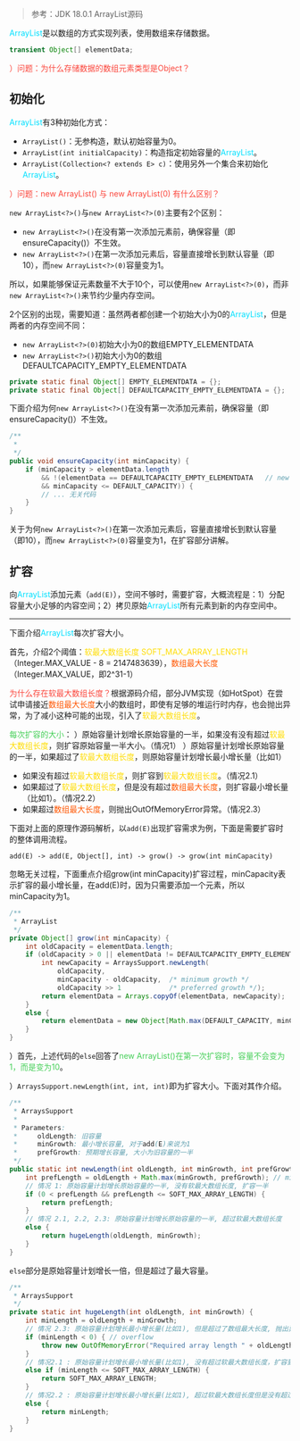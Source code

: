 
>参考：JDK 18.0.1 ArrayList源码

<span style="color:#00E0FF">ArrayList</span>是以数组的方式实现列表，使用数组来存储数据。
```java
transient Object[] elementData;
```

<span style="color:#fb463c">）问题：为什么存储数据的数组元素类型是Object？</span>


## 初始化

<span style="color:#00E0FF">ArrayList</span>有3种初始化方式：
- `ArrayList()`：无参构造，默认初始容量为0。
- `ArrayList(int initialCapacity)`：构造指定初始容量的<span style="color:#00E0FF">ArrayList</span>。
- `ArrayList(Collection<? extends E> c)`：使用另外一个集合来初始化<span style="color:#00E0FF">ArrayList</span>。

<span style="color:#fb463c">）问题：new ArrayList<?>() 与 new ArrayList<?>(0) 有什么区别？</span>

`new ArrayList<?>()`与`new ArrayList<?>(0)`主要有2个区别：
- `new ArrayList<?>()`在没有第一次添加元素前，确保容量（即ensureCapacity()）不生效。
- `new ArrayList<?>()`在第一次添加元素后，容量直接增长到默认容量（即10），而`new ArrayList<?>(0)`容量变为1。

所以，如果能够保证元素数量不大于10个，可以使用`new ArrayList<?>(0)`，而非`new ArrayList<?>()`来节约少量内存空间。

2个区别的出现，需要知道：虽然两者都创建一个初始大小为0的<span style="color:#00E0FF">ArrayList</span>，但是两者的内存空间不同：
- `new ArrayList<?>(0)`初始大小为0的数组EMPTY_ELEMENTDATA
- `new ArrayList<?>()`初始大小为0的数组DEFAULTCAPACITY_EMPTY_ELEMENTDATA
```java
private static final Object[] EMPTY_ELEMENTDATA = {};                   // ArrayList(0)
private static final Object[] DEFAULTCAPACITY_EMPTY_ELEMENTDATA = {};   // ArrayList()
```

下面介绍为何`new ArrayList<?>()`在没有第一次添加元素前，确保容量（即ensureCapacity()）不生效。
```java
/**
 * 
 */
public void ensureCapacity(int minCapacity) {  
    if (minCapacity > elementData.length  
        && !(elementData == DEFAULTCAPACITY_EMPTY_ELEMENTDATA   // new ArrayList<?>()初始指向, 第一次添加元素后改变
        && minCapacity <= DEFAULT_CAPACITY)) {  
		// ... 无关代码
    }  
}
```
关于为何`new ArrayList<?>()`在第一次添加元素后，容量直接增长到默认容量（即10），而`new ArrayList<?>(0)`容量变为1，在扩容部分讲解。

## 扩容

向<span style="color:#00E0FF">ArrayList</span>添加元素（`add(E)`），空间不够时，需要扩容，大概流程是：1）分配容量大小足够的内容空间；2）拷贝原始<span style="color:#00E0FF">ArrayList</span>所有元素到新的内存空间中。

---
下面介绍<span style="color:#00E0FF">ArrayList</span>每次扩容大小。

首先，介绍2个阈值：<span style="color:#FFDD00">软最大数组长度 SOFT_MAX_ARRAY_LENGTH</span>（Integer.MAX_VALUE - 8 = 2147483639），<span style="color:#FF5500">数组最大长度</span>（Integer.MAX_VALUE，即2^31-1）

<span style="color:#fb463c">为什么存在软最大数组长度？</span>根据源码介绍，部分JVM实现（如HotSpot）在尝试申请接近<span style="color:#FF5500">数组最大长度</span>大小的数组时，即使有足够的堆运行时内存，也会抛出异常，为了减小这种可能的出现，引入了<span style="color:#FFDD00">软最大数组长度</span>。

<span style="color:#44cf57">每次扩容的大小</span>：
）原始容量计划增长原始容量的一半，如果没有没有超过<span style="color:#FFDD00">软最大数组长度</span>，则扩容原始容量一半大小。（情况1）
）原始容量计划增长原始容量的一半，如果超过了<span style="color:#FFDD00">软最大数组长度</span>，则原始容量计划增长最小增长量（比如1）
- 如果没有超过<span style="color:#FFDD00">软最大数组长度</span>，则扩容到<span style="color:#FFDD00">软最大数组长度</span>。（情况2.1）
- 如果超过了<span style="color:#FFDD00">软最大数组长度</span>，但是没有超过<span style="color:#FF5500">数组最大长度</span>，则扩容最小增长量（比如1）。（情况2.2）
- 如果超过<span style="color:#FF5500">数组最大长度</span>，则抛出OutOfMemoryError异常。（情况2.3）

下面对上面的原理作源码解析，以`add(E)`出现扩容需求为例，下面是需要扩容时的整体调用流程。
```text
add(E) -> add(E, Object[], int) -> grow() -> grow(int minCapacity)
```
忽略无关过程，下面重点介绍grow(int minCapacity)扩容过程，minCapacity表示扩容的最小增长量，在add(E)时，因为只需要添加一个元素，所以minCapacity为1。
```java
/**
 * ArrayList
 */
private Object[] grow(int minCapacity) {  
    int oldCapacity = elementData.length;  
    if (oldCapacity > 0 || elementData != DEFAULTCAPACITY_EMPTY_ELEMENTDATA) {  
        int newCapacity = ArraysSupport.newLength(
		    oldCapacity,  
            minCapacity - oldCapacity,  /* minimum growth */  
            oldCapacity >> 1            /* preferred growth */);  
        return elementData = Arrays.copyOf(elementData, newCapacity);  
    } 
    else {  
        return elementData = new Object[Math.max(DEFAULT_CAPACITY, minCapacity)];  
    }  
}
```

）首先，上述代码的`else`回答了<span style="color:#44cf57">new ArrayList()在第一次扩容时，容量不会变为1，而是变为10</span>。

）`ArraysSupport.newLength(int, int, int)`即为扩容大小。下面对其作介绍。
```java
/**
 * ArraysSupport
 *
 * Parameters:
 *     oldLength: 旧容量
 *     minGrowth: 最小增长容量, 对于add(E)来说为1
 *     prefGrowth: 预期增长容量, 大小为旧容量的一半
 */
public static int newLength(int oldLength, int minGrowth, int prefGrowth) {  
    int prefLength = oldLength + Math.max(minGrowth, prefGrowth); // might overflow  
    // 情况 1: 原始容量计划增长原始容量的一半, 没有软最大数组长度, 扩容一半
    if (0 < prefLength && prefLength <= SOFT_MAX_ARRAY_LENGTH) {  
        return prefLength;  
    } 
    // 情况 2.1, 2.2, 2.3: 原始容量计划增长原始容量的一半, 超过软最大数组长度
    else {  
        return hugeLength(oldLength, minGrowth);  
    }  
}
```
`else`部分是原始容量计划增长一倍，但是超过了最大容量。
```java
/**
 * ArraysSupport
 */
private static int hugeLength(int oldLength, int minGrowth) {  
    int minLength = oldLength + minGrowth;  
    // 情况 2.3: 原始容量计划增长最小增长量(比如1), 但是超过了数组最大长度, 抛出异常
    if (minLength < 0) { // overflow  
        throw new OutOfMemoryError("Required array length " + oldLength + " + " + minGrowth + " is too large");  
    } 
    // 情况2.1 : 原始容量计划增长最小增长量(比如1), 没有超过软最大数组长度，扩容到软最大数组长度
    else if (minLength <= SOFT_MAX_ARRAY_LENGTH) {  
        return SOFT_MAX_ARRAY_LENGTH;  
    } 
    // 情况2.2 : 原始容量计划增长最小增长量(比如1), 超过软最大数组长度但是没有超过数组最大长度, 扩容最小增长量
    else {  
        return minLength;  
    }  
}
```







